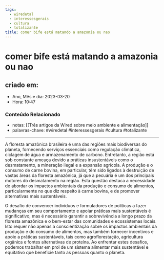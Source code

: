 ```yaml
---
tags:
  - wiredetal
  - interessesgerais
  - cultura
  - totalizante
title: comer bife está matando a amazonia ou nao
---
```


# comer bife está matando a amazonia ou nao

## criado em: 

- Ano, Mês e dia: 2023-03-20
- Hora: 10:47

### Conteúdo Relacionado

- notas: [[Três artigos da Wired sobre meio ambiente e alimentação]]
- palavras-chave: #wiredetal #interessesgerais #cultura #totalizante

---

A floresta amazônica brasileira é uma das regiões mais biodiversas do planeta, fornecendo serviços essenciais como regulação climática, ciclagem de água e armazenamento de carbono. Entretanto, a região está sob constante ameaça devido a práticas insustentáveis como o desmatamento, a mineração ilegal e a expansão agrícola. A produção e o consumo de carne bovina, em particular, têm sido ligados à destruição de vastas áreas da floresta amazônica, já que a pecuária é um dos principais motores do desmatamento na região. Esta questão destaca a necessidade de abordar os impactos ambientais da produção e consumo de alimentos, particularmente no que diz respeito à carne bovina, e de promover alternativas mais sustentáveis.

O desafio de convencer indivíduos e formuladores de políticas a fazer mudanças em seu comportamento e apoiar práticas mais sustentáveis é significativo, mas é necessário garantir a sobrevivência a longo prazo da floresta amazônica e o bem-estar das comunidades e ecossistemas locais. Isto requer não apenas a conscientização sobre os impactos ambientais da produção e do consumo de alimentos, mas também fornecer incentivos e apoio a práticas sustentáveis, tais como agroflorestação, agricultura orgânica e fontes alternativas de proteína. Ao enfrentar estes desafios, podemos trabalhar em prol de um sistema alimentar mais sustentável e equitativo que beneficie tanto as pessoas quanto o planeta.